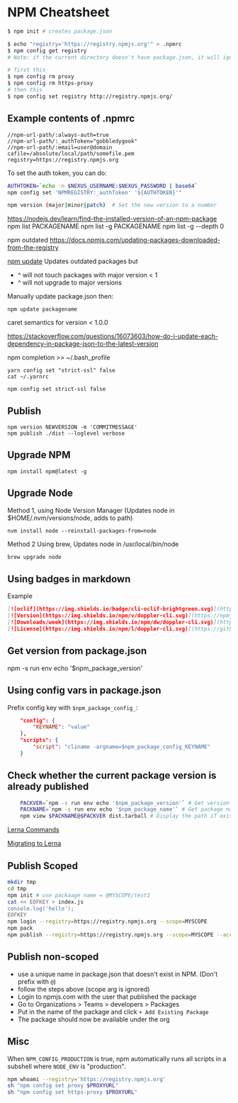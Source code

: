 # NPM Cheatsheet

```sh
$ npm init # creates package.json
```

```sh
$ echo "registry='https://registry.npmjs.org'" > .npmrc
$ npm config get registry
# Note: if the current directory doesn't have package.json, it will ignore the local .npmrc and may report settings from a higher-level config file, such as user-specific one from ~/.npmrc.
```

```sh
# first this
$ npm config rm proxy
$ npm config rm https-proxy
# then this
$ npm config set registry http://registry.npmjs.org/
```

## Example contents of .npmrc

```
//npm-url-path/:always-auth=true
//npm-url-path/:_authToken="gobbledygook"
//npm-url-path/:email=user@domain
cafile=/absolute/local/path/somefile.pem
registry=https://registry.npmjs.org
```

To set the auth token, you can do:

```sh
AUTHTOKEN=`echo -n $NEXUS_USERNAME:$NEXUS_PASSWORD | base64`
npm config set 'NPMREGISTRY:_authToken' '${AUTHTOKEN}'"
```

```sh
npm version (major|minor|patch)  # Set the new version to a number
```

https://nodejs.dev/learn/find-the-installed-version-of-an-npm-package
npm list PACKAGENAME
npm list -g PACKAGENAME
npm list -g --depth 0

npm outdated
https://docs.npmjs.com/updating-packages-downloaded-from-the-registry

[npm update](https://docs.npmjs.com/cli/v6/commands/npm-update)
Updates outdated packages but

- ^ will not touch packages with major version < 1
- ^ will not upgrade to major versions

Manually update package.json then:

```
npm update packagename
```

caret semantics for version < 1.0.0

https://stackoverflow.com/questions/16073603/how-do-i-update-each-dependency-in-package-json-to-the-latest-version

npm completion >> ~/.bash_profile

```
yarn config set "strict-ssl" false
cat ~/.yarnrc

npm config set strict-ssl false
```

## Publish

```
npm version NEWVERSION -m 'COMMITMESSAGE'
npm publish ./dist --loglevel verbose
```

## Upgrade NPM

```
npm install npm@latest -g
```

## Upgrade Node

Method 1, using Node Version Manager
(Updates node in $HOME/.nvm/versions/node, adds to path)

```
nvm install node --reinstall-packages-from=node
```

Method 2
Using brew, Updates node in /usr/local/bin/node

```sh
brew upgrade node
```

## Using badges in markdown

Example

```markdown
[![oclif](https://img.shields.io/badge/cli-oclif-brightgreen.svg)](https://oclif.io)
[![Version](https://img.shields.io/npm/v/doppler-cli.svg)](https://npmjs.org/package/doppler-cli)
[![Downloads/week](https://img.shields.io/npm/dw/doppler-cli.svg)](https://npmjs.org/package/doppler-cli)
[![License](https://img.shields.io/npm/l/doppler-cli.svg)](https://github.com/loz/doppler-cli/blob/master/package.json)
```

## Get version from package.json

npm -s run env echo '$npm_package_version'

## Using config vars in package.json

Prefix config key with `$npm_package_config_`:

```json
    "config": {
        "KEYNAME": "value"
    },
    "scripts": {
        "script": "cliname -argname=$npm_package_config_KEYNAME"
    }

```

## Check whether the current package version is already published

```sh
    PACKVER=`npm -s run env echo '$npm_package_version'` # Get version
    PACKNAME=`npm -s run env echo '$npm_package_name'` # Get package name
    npm view $PACKNAME@$PACKVER dist.tarball # Display the path if exists, nothing otherwise
```

[Lerna Commands](https://github.com/lerna/lerna/tree/main/commands)

[Migrating to Lerna](https://riner.codes/moving-a-component-library-to-lerna-part-1/)

## Publish Scoped

```sh
mkdir tmp
cd tmp
npm init # use packaage name = @MYSCOPE/test1
cat << EOFKEY > index.js
console.log('hello');
EOFKEY
npm login --registry=https://registry.npmjs.org --scope=MYSCOPE
npm pack
npm publish --registry=https://registry.npmjs.org --scope=MYSCOPE --access=public
```

## Publish non-scoped

- use a unique name in package.json that doesn't exist in NPM. (Don't prefix with `@`)
- follow the steps above (scope arg is ignored)
- Login to npmjs.com with the user that published the package
- Go to Organizations > Teams > developers > Packages
- Put in the name of the package and click `+ Add Existing Package`
- The package should now be available under the org

## Misc

When `NPM_CONFIG_PRODUCTION` is true, npm automatically runs all scripts in a subshell where `NODE_ENV` is "production".

```sh
npm whoami --registry='https://registry.npmjs.org'
sh "npm config set proxy $PROXYURL"
sh "npm config set https-proxy $PROXYURL"
```
